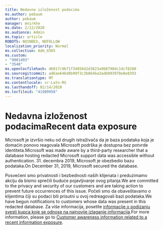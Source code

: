 ```yaml
---
title: Nedavna izloženost podacima
ms.author: pebaum
author: pebaum
manager: mnirkhe
ms.date: 2/12/2020
ms.audience: Admin
ms.topic: article
ROBOTS: NOINDEX, NOFOLLOW
localization_priority: Normal
ms.collection: Adm_O365
ms.custom:
- "9001493"
- "3548"
ms.openlocfilehash: d6017c9b71f34856d2d3823a960798dc1dcf8280
ms.sourcegitcommit: ad6ae646d8b99f3c3b864ba3adb093970e8e8393
ms.translationtype: MT
ms.contentlocale: sr-Latn-RS
ms.lasthandoff: 02/14/2020
ms.locfileid: "41989958"
---
```

# <a name="recent-data-exposure"></a><span data-ttu-id="96285-102">Nedavna izloženost podacima</span><span class="sxs-lookup"><span data-stu-id="96285-102">Recent data exposure</span></span>

<span data-ttu-id="96285-103">Microsoft je izvršio neku od drugih istraživača da je baza podataka koja je domaćin ponovo reagovala Microsoft podrška je dostupna bez potvrde identiteta.</span><span class="sxs-lookup"><span data-stu-id="96285-103">Microsoft was made aware by a third-party researcher that a database hosting redacted Microsoft support data was accessible without authentication.</span></span> <span data-ttu-id="96285-104">31. decembra 2019, Microsoft je obezbedio bazu podataka.</span><span class="sxs-lookup"><span data-stu-id="96285-104">On December 31, 2019, Microsoft secured the database.</span></span>

<span data-ttu-id="96285-105">Posvećeni smo privatnosti i bezbednosti naših klijenata i preduzimamo akciju da bismo sprečili buduće pojavljivanje ovog pitanja.</span><span class="sxs-lookup"><span data-stu-id="96285-105">We are committed to the privacy and security of our customers and are taking action to prevent future occurrences of this issue.</span></span> <span data-ttu-id="96285-106">Počeli smo da obaveštavamo o klijentima čiji su podaci bili prisutni u ovoj redreagovali bazi podataka.</span><span class="sxs-lookup"><span data-stu-id="96285-106">We have begun notifications to customers whose data was present in this redacted database.</span></span> <span data-ttu-id="96285-107">Za više informacija, posetite [informacije o podizanju svesti kupca koje se odnose na najnovije izlaganje informacija](https://aka.ms/privacyinfo).</span><span class="sxs-lookup"><span data-stu-id="96285-107">For more information, please go to [Customer awareness information related to a recent information exposure](https://aka.ms/privacyinfo).</span></span>
